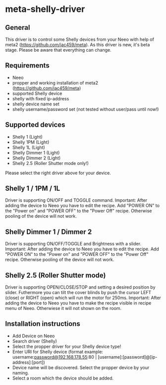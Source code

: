 # meta-shelly-driver

## General
This driver is to control some Shelly devices from your Neeo with help of meta2 (https://github.com/jac459/meta).
As this driver is new, it's beta stage. Please be aware that everything can change.

## Requirements
- Neeo
- propper and working installation of meta2 (https://github.com/jac459/meta)
- supported Shelly device
- shelly with fixed ip-address
- shelly device name set
- shelly username/password set (not tested without user/pass until now!)

## Supported devices
- Shelly 1 (Light)
- Shelly 1PM (Light)
- Shelly 1L (Light)
- Shelly Dimmer 1 (Light)
- Shelly Dimmer 2 (Light)
- Shelly 2.5 (Roller Shutter mode only!)

Please select the right driver above for your device.

## Shelly 1 / 1PM / 1L
Driver is supporting ON/OFF and TOGGLE command.
Important: After adding the device to Neeo you have to edit the recipe. Add "POWER ON" to the "Power on" and "POWER OFF" to the "Power Off" recipe. Otherwise pooling of the device will not work.

## Shelly Dimmer 1 / Dimmer 2
Driver is supporting ON/OFF/TOGGLE and Brightness with a slider.
Important: After adding the device to Neeo you have to edit the recipe. Add "POWER ON" to the "Power on" and "POWER OFF" to the "Power Off" recipe. Otherwise pooling of the device will not work.

## Shelly 2.5 (Roller Shutter mode)
Driver is supporting OPEN/CLOSE/STOP and setting a desired position by slider.
Futhermore you can tilt the cover blinds by push the cursor LEFT (close) or RIGHT (open) which will run the motor for 250ms.
Important: After adding the device to Neeo you have to make the recipe visible in recipe menu of Neeo. Otherwiese it will not shown on the room.

## Installation instructions

- Add Device on Neeo
- Search driver (Shelly)
- Select the propper driver for your Shelly device type!
- Enter URI for Shelly device (format example: username:password@192.168.178.55:80 | [username]:[password]@[ip-address]:[port])
- Device name will be discovered. Select the propper device by your naming.
- Select a room which the device should be added.


